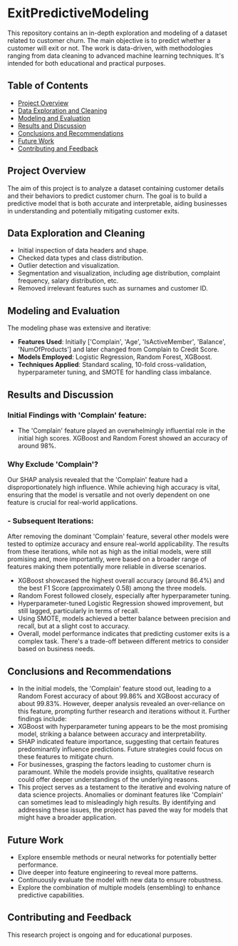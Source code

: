 # ExitPredictiveModeling

This repository contains an in-depth exploration and modeling of a dataset related to customer churn. The main objective is to predict whether a customer will exit or not. The work is data-driven, with methodologies ranging from data cleaning to advanced machine learning techniques. It's intended for both educational and practical purposes.

## Table of Contents

- [Project Overview](#project-overview)
- [Data Exploration and Cleaning](#data-exploration-and-cleaning)
- [Modeling and Evaluation](#modeling-and-evaluation)
- [Results and Discussion](#results-and-discussion)
- [Conclusions and Recommendations](#conclusions-and-recommendations)
- [Future Work](#future-work)
- [Contributing and Feedback](#contributing-and-feedback)

## Project Overview

The aim of this project is to analyze a dataset containing customer details and their behaviors to predict customer churn. The goal is to build a predictive model that is both accurate and interpretable, aiding businesses in understanding and potentially mitigating customer exits.

## Data Exploration and Cleaning

- Initial inspection of data headers and shape.
- Checked data types and class distribution.
- Outlier detection and visualization.
- Segmentation and visualization, including age distribution, complaint frequency, salary distribution, etc.
- Removed irrelevant features such as surnames and customer ID.

## Modeling and Evaluation

The modeling phase was extensive and iterative:

- **Features Used**: Initially ['Complain', 'Age', 'IsActiveMember', 'Balance', 'NumOfProducts'] and later changed from Complain to Credit Score.
- **Models Employed**: Logistic Regression, Random Forest, XGBoost.
- **Techniques Applied**: Standard scaling, 10-fold cross-validation, hyperparameter tuning, and SMOTE for handling class imbalance.

## Results and Discussion

### Initial Findings with 'Complain' feature:

- The 'Complain' feature played an overwhelmingly influential role in the initial high scores. XGBoost and Random Forest showed an accuracy of around 98%.

### Why Exclude 'Complain'?

Our SHAP analysis revealed that the 'Complain' feature had a disproportionately high influence. While achieving high accuracy is vital, ensuring that the model is versatile and not overly dependent on one feature is crucial for real-world applications.

### - Subsequent Iterations: 

After removing the dominant 'Complain' feature, several other models were tested to optimize accuracy and ensure real-world applicability. The results from these iterations, while not as high as the initial models, were still promising and, more importantly, were based on a broader range of features making them potentially more reliable in diverse scenarios.

- XGBoost showcased the highest overall accuracy (around 86.4%) and the best F1 Score (approximately 0.58) among the three models.
- Random Forest followed closely, especially after hyperparameter tuning.
- Hyperparameter-tuned Logistic Regression showed improvement, but still lagged, particularly in terms of recall.
- Using SMOTE, models achieved a better balance between precision and recall, but at a slight cost to accuracy.
- Overall, model performance indicates that predicting customer exits is a complex task. There's a trade-off between different metrics to consider based on business needs.

## Conclusions and Recommendations

- In the initial models, the 'Complain' feature stood out, leading to a Random Forest accuracy of about 99.86% and XGBoost accuracy of about 99.83%. However, deeper analysis revealed an over-reliance on this feature, prompting further research and iterations without it. Further findings include:
- XGBoost with hyperparameter tuning appears to be the most promising model, striking a balance between accuracy and interpretability.
- SHAP indicated feature importance, suggesting that certain features predominantly influence predictions. Future strategies could focus on these features to mitigate churn.
- For businesses, grasping the factors leading to customer churn is paramount. While the models provide insights, qualitative research could offer deeper understandings of the underlying reasons.
- This project serves as a testament to the iterative and evolving nature of data science projects. Anomalies or dominant features like 'Complain' can sometimes lead to misleadingly high results. By identifying and addressing these issues, the project has paved the way for models that might have a broader application.

## Future Work

- Explore ensemble methods or neural networks for potentially better performance.
- Dive deeper into feature engineering to reveal more patterns.
- Continuously evaluate the model with new data to ensure robustness.
- Explore the combination of multiple models (ensembling) to enhance predictive capabilities.



## Contributing and Feedback

This research project is ongoing and for educational purposes.


